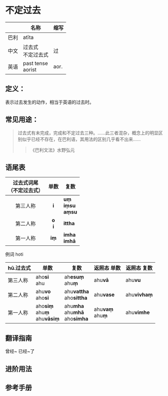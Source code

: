 # 不定过去

||名称|缩写|
|-|-|-|
|巴利|atīta||
|中文|过去式<br>不定过去式|过|
|英语|past tense<br>aorist|aor.|


## 定义：

表示过去发生的动作，相当于英语的过去时。

## 常见用途：
>过去式有未完成，完成和不定过去三种。……此三者混杂，概念上的明显区别似乎已经不存在，在巴利语，其用法的区别几乎看不出来……
>>《巴利文法》水野弘元

## 语尾表
|过去式词尾<br>（不定过去式）|单数|复数|
| :--: | :--: | -- | 
|第三人称|**i**<br>|**uṃ**<br>**iṃsu**<br>**aṃsu**|
|第二人称|**o**<br>**i**|**ittha**|
|第一人称|**iṃ**<br>|**imha**<br>**imhā**|

例词 hoti

|hū.过去式|单数|复数|返照态 单数|返照态 复数|
| -- | -- | -- | -- | -- |
|第三人称|aho**si**<br>ahu|ah**esuṃ**<br>ahu**ṃ**|ahu**vā**|ahu**vu**|
|第二人称|ahu**vo**<br>aho**si**|ahu**vattha**<br>aho**sittha**|ahu**vase**|ahu**vivhaṃ**|
|第一人称|aho**siṃ**<br>ahu**ṃ**<br>ahu**vāsiṃ**|ahu**mha**<br>ahu**mhā**<br>aho**simha**|ahu**vaṃ**<br>ahu**ṃ**|ahu**vimhe**|



## 翻译指南

曾经~ 
已经~了


## 进阶用法


## 参考手册

